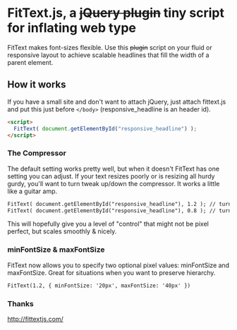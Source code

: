 # FitText.js, a <del>jQuery plugin</del> tiny script for inflating web type
FitText makes font-sizes flexible. Use this <del>plugin</del> script on your fluid or responsive layout to achieve scalable headlines that fill the width of a parent element.

## How it works
If you have a small site and don't want to attach jQuery, just attach fittext.js and put this just before `</body>` (responsive_headline is an header id).
```html
<script>
  FitText( document.getElementById("responsive_headline") );   
</script>
```
### The Compressor
The default setting works pretty well, but when it doesn't FitText has one setting you can adjust. If your text resizes poorly or is resizing all hurdy gurdy, you'll want to turn tweak up/down the compressor. It works a little like a guitar amp.
```html
FitText( document.getElementById("responsive_headline"), 1.2 ); // turn the compressor up (font will shrink a bit more aggressively)
FitText( document.getElementById("responsive_headline"), 0.8 ); // turn the compressor down (font will shrink less aggressively)
``` 
This will hopefully give you a level of "control" that might not be pixel perfect, but scales smoothly & nicely.

### minFontSize & maxFontSize
FitText now allows you to specify two optional pixel values: minFontSize and maxFontSize. Great for situations when you want to preserve hierarchy.
```html
FitText(1.2, { minFontSize: '20px', maxFontSize: '40px' })
``` 
### Thanks

http://fittextjs.com/ 
